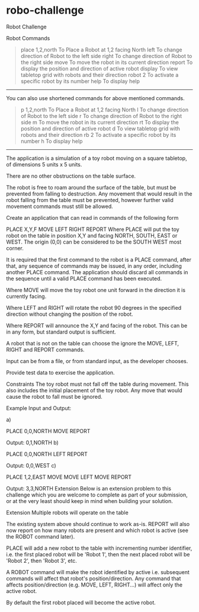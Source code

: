 # robo-challenge
Robot Challenge


Robot Commands
> place 1,2,north     	To Place a Robot at 1,2 facing North
> left                	To change direction of Robot to the left side
> right               	To change direction of Robot to the right side
> move                	To move the robot in its current direction
> report              	To display the position and direction of active robot
> display             	To view tabletop grid with robots and their direction
> robot 2             	To activate a specific robot by its number
> help                	To display help
------------------------------------------------------
You can also use shortened commands for above mentioned commands.
> p 1,2,north         	To Place a Robot at 1,2 facing North
> l                   	To change direction of Robot to the left side
> r                   	To change direction of Robot to the right side
> m                   	To move the robot in its current direction
> rt                  	To display the position and direction of active robot
> d                   	To view tabletop grid with robots and their direction
> rb 2                	To activate a specific robot by its number
> h                   	To display help
------------------------------------------------------




The application is a simulation of a toy robot moving on a square tabletop, of dimensions 5 units x 5 units.

There are no other obstructions on the table surface.

The robot is free to roam around the surface of the table, but must be prevented from falling to destruction. Any movement that would result in the robot falling from the table must be prevented, however further valid movement commands must still be allowed.

Create an application that can read in commands of the following form

PLACE X,Y,F
MOVE
LEFT
RIGHT
REPORT
Where PLACE will put the toy robot on the table in position X,Y and facing NORTH, SOUTH, EAST or WEST. The origin (0,0) can be considered to be the SOUTH WEST most corner.

It is required that the first command to the robot is a PLACE command, after that, any sequence of commands may be issued, in any order, including another PLACE command. The application should discard all commands in the sequence until a valid PLACE command has been executed.

Where MOVE will move the toy robot one unit forward in the direction it is currently facing.

Where LEFT and RIGHT will rotate the robot 90 degrees in the specified direction without changing the position of the robot.

Where REPORT will announce the X,Y and facing of the robot. This can be in any form, but standard output is sufficient.

A robot that is not on the table can choose the ignore the MOVE, LEFT, RIGHT and REPORT commands.

Input can be from a file, or from standard input, as the developer chooses.

Provide test data to exercise the application.

Constraints
The toy robot must not fall off the table during movement. This also includes the initial placement of the toy robot. Any move that would cause the robot to fall must be ignored.

Example Input and Output:

a)

PLACE 0,0,NORTH
MOVE
REPORT

Output: 0,1,NORTH
b)

PLACE 0,0,NORTH
LEFT
REPORT

Output: 0,0,WEST
c)

PLACE 1,2,EAST
MOVE
MOVE
LEFT
MOVE
REPORT

Output: 3,3,NORTH
Extension
Below is an extension problem to this challenge which you are welcome to complete as part of your submission, or at the very least should keep in mind when building your solution.

Extension
Multiple robots will operate on the table

The existing system above should continue to work as-is. REPORT will also now report on how many robots are present and which robot is active (see the ROBOT command later).

PLACE will add a new robot to the table with incrementing number identifier, i.e. the first placed robot will be 'Robot 1', then the next placed robot will be 'Robot 2', then 'Robot 3', etc.

A ROBOT <number> command will make the robot identified by active i.e. subsequent commands will affect that robot's position/direction. Any command that affects position/direction (e.g. MOVE, LEFT, RIGHT...) will affect only the active robot.

By default the first robot placed will become the active robot.